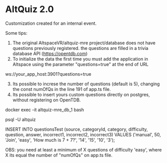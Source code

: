 # AltQuiz 2.0

Customization created for an internal event.

Some tips:

1. The original AltspaceVR/altquiz-mre project/database does not have questions previously registered. the questions are filled in a trivia database API (https://opentdb.com)
2. To initialize the data the first time you must add the application in Altspace using the parameter "questions=true" at the end of URL

ws://your_app_host:3901?questions=true

3. Its possible to increse the number of questions (default is 5), changing the const numOfQs in the line 191 of app.ts file.
4. Its possible to insert yours custom questions directly on postgres, without registering on OpenTDB. 
  
  docker exec -it altquiz-mre_db_1 bash
  
  psql -U altquiz
  
INSERT INTO questionsTest (source, categoryId, category, difficulty, question, answer, incorrect1, incorrect2, incorrect3)
VALUES ('manual', 50, 'Join', 'easy', 
'How much is 7 + 7?', 
'14', 
'15', '10', '3');
  
  OBS: you need at least a minimum of X questions of difficulty 'easy', where X its equal the number of "numOfQs" on app.ts file.




